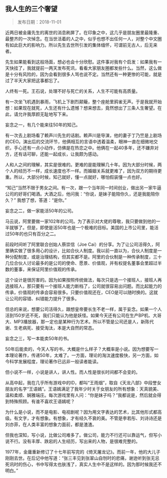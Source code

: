## 我人生的三个奢望

> 发布日期：2018-11-01

近两日被金庸先生的离世的消息刷屏了。在印象之中，这几乎是朋友圈里最隆重、最整齐的一次悼念。在当世活着的人之中，似乎也想不出任何一人，对整个中文圈有如此巨大的影响力。所以先生去世所引发的集体缅怀，可谓前无古人，后无来者。

先生如果能看到这般场面，想必也会十分欣慰。这件事对我有个启发：如果我有一天快挂了，我就提前一两天发布死讯，看看大家朋友圈都发些什么。当然，这么做是十分有风险的，因为会看到很多人骂也说不定。当然还有一种更惨的可能，就是过了半天大家把这事都忘了。

人终有一死。王石说，处理不好与死亡的关系，人生不可能有高质量。

有一次坐飞机遇到暴雨，飞机上下剧烈颠簸，整个座舱里鸦雀无声。于是我就开始想：如果现在就死，人生还有什么遗憾？想来想去，竟然想出了三条人生奢望。在此，请允许我厚颜无耻地写下来。

妄念之一，有几个能来往50年的知己。

有一次去上剧场看了赖声川先生的话剧。赖声川是导演，他的妻子丁乃竺是上剧场的CEO。演出后的交流环节，他俩相互的言语中透着温柔，眼神一直在细微地交织，手心还有一点小动作，仿佛是在热恋之中。他俩在一起40多年，还不嫌弃对方，还有话可聊，还能一起成长，让我颇为感动。

人和人之间的理解，其实是很难的。更难的是能理解几十年。因为大部分时候，两个人的经历不一样，成长速度也不一样。而婚姻关系就更难了，因为双方的期待更重。所以，大部分时候，知己就好，懂一点就好，哪怕假装懂一点也好。

“知己”当然不限于男女之间。有一次，跟一个当年同一时间创业，做出另一家牛逼公司的好哥们喝酒。大酒之后，他问我：“你说，是妹子能陪你久，还是我能陪你久？” 我想了想，答道：“是你。”

妄念之二，做一家能活50年的公司。

马云说，阿里要做一家102年的公司。为了表示对大佬的尊敬，我只要做到他的一半就够了。但是，即使是活50年也是一个极难的目标。美国的上市公司里，能活过50年的也只有百分之二。

前段时间听了阿里联合创始人蔡崇信（Joe Cai）的分享。为了让公司活得久，阿里确实做了很多用心的设计，比如合伙人制度。我以前一直以为，合伙人制度是一种分配制度，或是治理结构，但其实都不是。阿里的合伙制是一种传承制度，三十几位合伙人讨论最多的是公司的使命、愿景、价值观，并有权提名董事会里超过半数的董事，来保证阿里价值观的传承。

这个设计是很厉害的。因为如果按照传统做法，每次只是选一个接班人，接班人再选接班人，那只要有一个接班人能力断档了，公司就很容易出问题。而比起能力的传承，价值观的传承会容易很多。只要价值观还在，CEO是可以随时换的。这就让公司的容错、纠错能力提升了很多。

但总的来说，想要公司活得久，跟想皇帝要长生不老一样，属于妄念。如果一个人活到150岁还不死，我们只能认为他是妖怪。如果今天还有公司在生产BP机、大哥大、MP3播放器，那一定也是某种行为艺术。所以不管是公司还是人，新陈代谢、生老病死、接受淘汰，本是大自然的常态。

妄念之三，写一本能卖50年的书。

50年后能卖的，今天人写的书，大概是什么样子？大概率是小说。因为想要写一本理论著作，传递50年，太难了。一方面，理论的淘汰速度极快，另一方面，如今科学发展程度，理论著作已远非一般读者能读。

但小说不一样，小说是讲人，讲人性。而人性是很长时间都不会变的。

从高中起，我在几乎所有游戏中的ID，都叫“王雨烟”，取自《天龙八部》中段誉女朋友的名字“王语嫣”。王语嫣满足了我年少时关于女朋友的所有想象：天真貌美、温和柔顺、娴雅端庄。每次游戏里有人问：“你是妹子吗？”我都说是，然后就会得到特殊照顾。有谁不喜欢王语嫣呢？

为什么是小说，而不是电影、电视剧呢？因为用文字表达的艺术，比其他形式都高级。有文字，才有想象。有想象，才有经久不衰的美。不管是李若彤、刘诗诗还是刘亦菲，在人类丰富的想象力面前，都是渣渣。

但我也深知，写小说，比做公司难多了。做公司，能力不行还可以靠运气，但写小说不行。没有丰厚、跌宕的人生经历，写出来的人物，是很难完整的。

1977年，金庸重新修订了十七年前写完的《倚天屠龙记》。而前一年，他的大儿子刚刚去世。在后记中他写道：“张三丰见到张翠山自刎时的悲痛，谢逊听到张无忌死讯时的伤心，书中写得太也肤浅了，真实人生中不是这样的。因为那时候我还不明白。”


